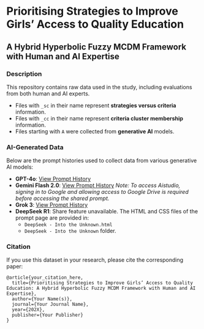 # Prioritising Strategies to Improve Girls’ Access to Quality Education

## A Hybrid Hyperbolic Fuzzy MCDM Framework with Human and AI Expertise

### Description
This repository contains raw data used in the study, including evaluations from both human and AI experts. 

- Files with `_sc` in their name represent **strategies versus criteria** information.
- Files with `_cc` in their name represent **criteria cluster membership** information.
- Files starting with `A` were collected from **generative AI** models.

### AI-Generated Data
Below are the prompt histories used to collect data from various generative AI models:

- **GPT-4o**: [View Prompt History](https://chatgpt.com/share/67bb20f9-4c40-8010-bc4f-585ed5968f7b)
- **Gemini Flash 2.0**: [View Prompt History](https://aistudio.google.com/app/prompts?state=%7B%22ids%22:%5B%2211fozVm0Y90OfhKNaC1qfKlZnGsXcxjyD%22%5D,%22action%22:%22open%22,%22userId%22:%22115850179925212117005%22,%22resourceKeys%22:%7B%7D%7D&usp=sharing)
  *Note: To access Aistudio, signing in to Google and allowing access to Google Drive is required before accessing the shared prompt.*
- **Grok 3**: [View Prompt History](https://grok.com/share/bGVnYWN5_91bd1718-077f-45bc-bea4-6356e6b230b3)
- **DeepSeek R1**: Share feature unavailable. The HTML and CSS files of the prompt page are provided in:
  - `DeepSeek - Into the Unknown.html`
  - `DeepSeek - Into the Unknown` folder.

### Citation
If you use this dataset in your research, please cite the corresponding paper:

```
@article{your_citation_here,
  title={Prioritising Strategies to Improve Girls’ Access to Quality Education: A Hybrid Hyperbolic Fuzzy MCDM Framework with Human and AI Expertise},
  author={Your Name(s)},
  journal={Your Journal Name},
  year={202X},
  publisher={Your Publisher}
}

